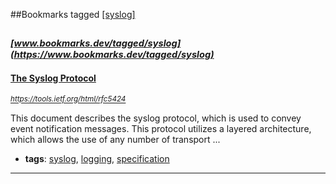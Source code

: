##Bookmarks tagged [[syslog]](https://www.bookmarks.dev?q=[syslog])

_<sup><sup>[www.bookmarks.dev/tagged/syslog](https://www.bookmarks.dev/tagged/syslog)</sup></sup>_
---
#### [The Syslog Protocol](https://tools.ietf.org/html/rfc5424)
_<sup>https://tools.ietf.org/html/rfc5424</sup>_

This document describes the syslog protocol, which is used to convey
   event notification messages.  This protocol utilizes a layered
   architecture, which allows the use of any number of transport
...
* **tags**: [syslog](../tagged/syslog.md), [logging](../tagged/logging.md), [specification](../tagged/specification.md)
---
